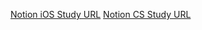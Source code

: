 [Notion iOS Study URL](https://forest-stage-b18.notion.site/iOS-Study-303ef666638944cd8c09cad0cf91fe9e)
[Notion CS Study URL](https://forest-stage-b18.notion.site/CS-Study-55420623b50a46dd97e50228a07bf6df)
